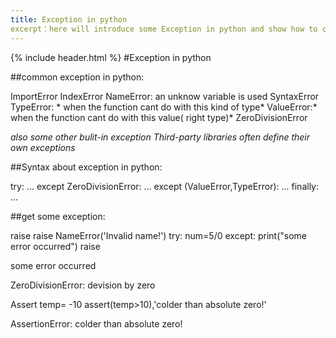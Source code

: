 ```yaml
---
title: Exception in python
excerpt：here will introduce some Exception in python and show how to caught and raise it.
---
```

{% include header.html %} #Exception in python 


##common exception in python:

ImportError
IndexError
NameError: an unknow variable is used
SyntaxError
TypeError: * when the function cant do with this kind of type*
ValueError:* when the function cant do with this value( right type)*
ZeroDivisionError

*also some other bulit-in exception* *Third-party libraries often define their own exceptions*


##Syntax about exception in python:

try:
  ...
except ZeroDivisionError:
  ...
except (ValueError,TypeError):
  ...
finally:
  ...


##get some exception:

raise
raise NameError('Invalid name!')
try:
  num=5/0
except:
  print("some error occurred")
  raise
  
>>>
some error occurred

ZeroDivisionError: devision by zero
>>>
Assert
temp= -10
assert(temp>10),'colder than absolute zero!'

>>>
AssertionError: colder than absolute zero!
>>>
